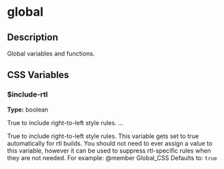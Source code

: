 # global

## Description

Global variables and functions.

## CSS Variables

### $include-rtl

**Type:** boolean

True to include right-to-left style rules. ...

True to include right-to-left style rules. This variable gets set to true automatically for rtl builds. You should not need to ever assign a value to this variable, however it can be used to suppress rtl-specific rules when they are not needed. For example: @member Global_CSS Defaults to: `true`

